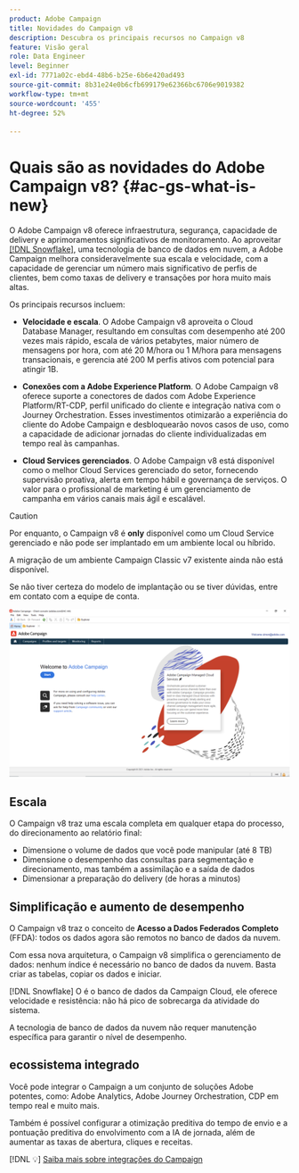 ```yaml
---
product: Adobe Campaign
title: Novidades do Campaign v8
description: Descubra os principais recursos no Campaign v8
feature: Visão geral
role: Data Engineer
level: Beginner
exl-id: 7771a02c-ebd4-48b6-b25e-6b6e420ad493
source-git-commit: 8b31e24e0b6cfb699179e62366bc6706e9019382
workflow-type: tm+mt
source-wordcount: '455'
ht-degree: 52%

---
```


# Quais são as novidades do Adobe Campaign v8? {#ac-gs-what-is-new}

O Adobe Campaign v8 oferece infraestrutura, segurança, capacidade de delivery e aprimoramentos significativos de monitoramento. Ao aproveitar [[!DNL Snowflake]](https://www.snowflake.com/), uma tecnologia de banco de dados em nuvem, a Adobe Campaign melhora consideravelmente sua escala e velocidade, com a capacidade de gerenciar um número mais significativo de perfis de clientes, bem como taxas de delivery e transações por hora muito mais altas.

Os principais recursos incluem:

* **Velocidade e escala**. O Adobe Campaign v8 aproveita o Cloud Database Manager, resultando em consultas com desempenho até 200 vezes mais rápido, escala de vários petabytes, maior número de mensagens por hora, com até 20 M/hora ou 1 M/hora para mensagens transacionais, e gerencia até 200 M perfis ativos com potencial para atingir 1B.

* **Conexões com a Adobe Experience Platform**. O Adobe Campaign v8 oferece suporte a conectores de dados com Adobe Experience Platform/RT-CDP, perfil unificado do cliente e integração nativa com o Journey Orchestration. Esses investimentos otimizarão a experiência do cliente do Adobe Campaign e desbloquearão novos casos de uso, como a capacidade de adicionar jornadas do cliente individualizadas em tempo real às campanhas.

* **Cloud Services gerenciados**. O Adobe Campaign v8 está disponível como o melhor Cloud Services gerenciado do setor, fornecendo supervisão proativa, alerta em tempo hábil e governança de serviços. O valor para o profissional de marketing é um gerenciamento de campanha em vários canais mais ágil e escalável.

>[!CAUTION]
>
>Por enquanto, o Campaign v8 é **only** disponível como um Cloud Service gerenciado e não pode ser implantado em um ambiente local ou híbrido.
>
>A migração de um ambiente Campaign Classic v7 existente ainda não está disponível.
>
>Se não tiver certeza do modelo de implantação ou se tiver dúvidas, entre em contato com a equipe de conta.

![](assets/home-page.png)

## Escala

O Campaign v8 traz uma escala completa em qualquer etapa do processo, do direcionamento ao relatório final:

* Dimensione o volume de dados que você pode manipular (até 8 TB)
* Dimensione o desempenho das consultas para segmentação e direcionamento, mas também a assimilação e a saída de dados
* Dimensionar a preparação do delivery (de horas a minutos)

## Simplificação e aumento de desempenho

O Campaign v8 traz o conceito de **Acesso a Dados Federados Completo** (FFDA): todos os dados agora são remotos no banco de dados da nuvem.

Com essa nova arquitetura, o Campaign v8 simplifica o gerenciamento de dados: nenhum índice é necessário no banco de dados da nuvem. Basta criar as tabelas, copiar os dados e iniciar.

[!DNL Snowflake] O é o banco de dados da Campaign Cloud, ele oferece velocidade e resistência: não há pico de sobrecarga da atividade do sistema.

A tecnologia de banco de dados da nuvem não requer manutenção específica para garantir o nível de desempenho.

## ecossistema integrado

Você pode integrar o Campaign a um conjunto de soluções Adobe potentes, como: Adobe Analytics, Adobe Journey Orchestration, CDP em tempo real e muito mais.

Também é possível configurar a otimização preditiva do tempo de envio e a pontuação preditiva do envolvimento com a IA de jornada, além de aumentar as taxas de abertura, cliques e receitas.

[!DNL :bulb:] [Saiba mais sobre integrações do Campaign](../connect/integration.md)

